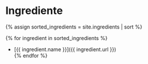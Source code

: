 # Ingrediente

{% assign sorted_ingredients = site.ingredients | sort %}

{% for ingredient in sorted_ingredients %}
  * [{{ ingredient.name }}]({{ ingredient.url }})  
{% endfor %}